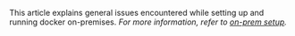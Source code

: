 This article explains general issues encountered while setting up and running docker on-premises. *For more information, refer to [on-prem setup](https://testsigma.com/docs/on-premise-setup/setup/).*